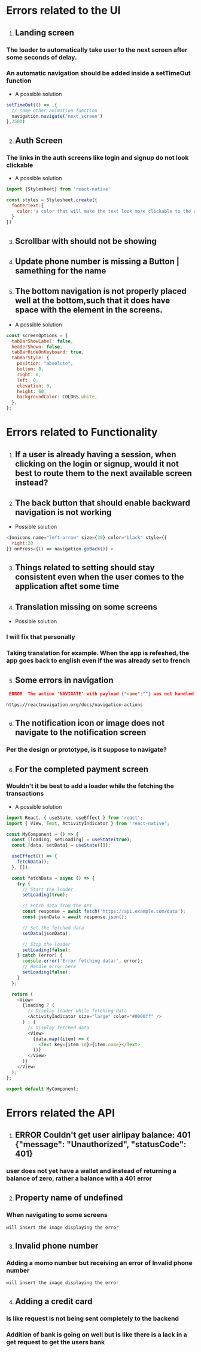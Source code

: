 # Errors related to the UI

1. ## Landing screen

### The loader to automatically take user to the next screen after some seconds of delay.

### An automatic navigation should be added inside a setTimeOut function

- A possible solution

```Javascript
setTimeOut(() => ,{
  // some other animation function
  navigation.navigate('next_screen')
},2500)
```

2. ## Auth Screen

### The links in the auth screens like login and signup do not look clickable

- A possible solution

```Javascript
import {Stylesheet} from 'react-native'

const styles = Stylesheet.create({
  footerText:{
    color:'a color that will make the text look more clickable to the user'
  }
})
```

3. ## Scrollbar with should not be showing

4. ## Update phone number is missing a Button | samething for the name

5. ## The bottom navigation is not properly placed well at the bottom,such that it does have space with the element in the screens. 

- A possible solution
```Javascript
const screenOptions = {
  tabBarShowLabel: false,
  headerShown: false,
  tabBarHideOnKeyboard: true,
  tabBarStyle: {
    position: "absolute",
    bottom: 0,
    right: 0,
    left: 0,
    elevation: 0,
    height: 60,
    backgroundColor: COLORS.white,
  },
};
```

# Errors related to Functionality

1. ## If a user is already having a session, when clicking on the login or signup, would it not best to route them to the next available screen instead?

2. ## The back button that should enable backward navigation is not working

- Possible solution

```Javascript
<Ionicons name="left-arrow" size={30} color="black" style={{
  right:20
}} onPress={() => navigation.goBack()} >
```

3. ## Things related to setting should stay consistent even when the user comes to the application aftet some time

4. ## Translation missing on some screens
- Possible solution
### I will fix that personally

### Taking translation for example. When the app is refeshed, the app goes back to english even if the was already set to french

5. ## Some errors in navigation

```json
 ERROR  The action 'NAVIGATE' with payload {"name":""} was not handled by any navigator.
```
`https://reactnavigation.org/docs/navigation-actions`

6. ## The notification icon or image does not navigate to the notification screen

### Per the design or prototype, is it suppose to navigate?

6. ## For the completed payment screen

### Wouldn't it be best to add a loader while the fetching the transactions

- A possible solution 

```Javascript
import React, { useState, useEffect } from 'react';
import { View, Text, ActivityIndicator } from 'react-native';

const MyComponent = () => {
  const [loading, setLoading] = useState(true);
  const [data, setData] = useState([]);

  useEffect(() => {
    fetchData();
  }, []);

  const fetchData = async () => {
    try {
      // Start the loader
      setLoading(true);

      // Fetch data from the API
      const response = await fetch('https://api.example.com/data');
      const jsonData = await response.json();

      // Set the fetched data
      setData(jsonData);

      // Stop the loader
      setLoading(false);
    } catch (error) {
      console.error('Error fetching data:', error);
      // Handle error here
      setLoading(false);
    }
  };

  return (
    <View>
      {loading ? (
        // Display loader while fetching data
        <ActivityIndicator size="large" color="#0000ff" />
      ) : (
        // Display fetched data
        <View>
          {data.map((item) => (
            <Text key={item.id}>{item.name}</Text>
          ))}
        </View>
      )}
    </View>
  );
};

export default MyComponent;
```


# Errors related the API

1. ## ERROR Couldn't get user airlipay balance: 401 {"message": "Unauthorized", "statusCode": 401}

### user does not yet have a wallet and instead of returning a balance of zero, rather a balance with a 401 error

2. ## Property name of undefined

### When navigating to some screens
`will insert the image displaying the error`

3. ## Invalid phone number

### Adding a momo number but receiving an error of Invalid phone number
`will insert the image displaying the error`

4. ## Adding  a credit card

### Is like request is not being sent completely to the backend

### Addition of bank is going on well but is like there is a lack in a get request to get the users bank
